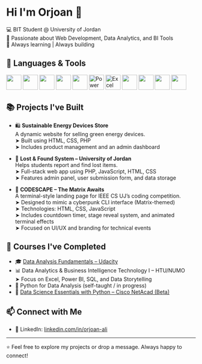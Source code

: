 # Hi I'm Orjoan 👋

💻 BIT Student @ University of Jordan  
🧠 Passionate about Web Development, Data Analytics, and BI Tools  
🎯 Always learning | Always building

## 🧰 Languages & Tools

<p align="left">
  <img src="https://cdn.jsdelivr.net/gh/devicons/devicon/icons/html5/html5-original.svg" width="40"/>
  <img src="https://cdn.jsdelivr.net/gh/devicons/devicon/icons/css3/css3-original.svg" width="40"/>
  <img src="https://cdn.jsdelivr.net/gh/devicons/devicon/icons/javascript/javascript-original.svg" width="40"/>
  <img src="https://cdn.jsdelivr.net/gh/devicons/devicon/icons/php/php-original.svg" width="40"/>
  <img src="https://cdn.jsdelivr.net/gh/devicons/devicon/icons/python/python-original.svg" width="40"/>
  
  <!-- Power BI (custom image since it's not in Devicon) -->
  <img src="https://upload.wikimedia.org/wikipedia/commons/c/cf/New_Power_BI_Logo.svg" width="40" alt="Power BI"/>
  
  <!-- Excel (custom image) -->
  <img src="https://upload.wikimedia.org/wikipedia/commons/7/73/Microsoft_Excel_2013-2019_logo.svg" width="40" alt="Excel"/>
  
  <img src="https://cdn.jsdelivr.net/gh/devicons/devicon/icons/linux/linux-original.svg" width="40"/>
  <img src="https://cdn.jsdelivr.net/gh/devicons/devicon/icons/git/git-original.svg" width="40"/>
  <img src="https://cdn.jsdelivr.net/gh/devicons/devicon/icons/vscode/vscode-original.svg" width="40"/>
  <img src="https://cdn.jsdelivr.net/gh/devicons/devicon/icons/mysql/mysql-original.svg" width="40"/>
</p>

## 📚 Projects I've Built
- 🛍️ **Sustainable Energy Devices Store**  
  A dynamic website for selling green energy devices.  
  ➤ Built using HTML, CSS, PHP  
  ➤ Includes product management and an admin dashboard

- 🔎 **Lost & Found System – University of Jordan**  
  Helps students report and find lost items.  
  ➤ Full-stack web app using PHP, JavaScript, HTML, CSS  
  ➤ Features admin panel, user submission form, and data storage

- 🧩 **CODESCAPE – The Matrix Awaits**  
  A terminal-style landing page for IEEE CS UJ’s coding competition.  
  ➤ Designed to mimic a cyberpunk CLI interface (Matrix-themed)  
  ➤ Technologies: HTML, CSS, JavaScript  
  ➤ Includes countdown timer, stage reveal system, and animated terminal effects  
  ➤ Focused on UI/UX and branding for technical events


## 🧠 Courses I've Completed
- 🎓 [Data Analysis Fundamentals – Udacity](https://www.udacity.com/course/data-analysis-fundamentals--nd105)
- 📊 Data Analytics & Business Intelligence Technology I – HTU/NUMO  
  ➤ Focus on Excel, Power BI, SQL, and Data Storytelling
- 🐍 Python for Data Analysis (self-taught / in progress)
- 🧪 [Data Science Essentials with Python – Cisco NetAcad (Beta)](https://www.netacad.com/courses/data-science-essentials-with-python)

## 📫 Connect with Me
- 💼 LinkedIn: [linkedin.com/in/orjoan-ali](www.linkedin.com/in/orjoan-ali-377495252)

---

⭐️ Feel free to explore my projects or drop a message. Always happy to connect!


